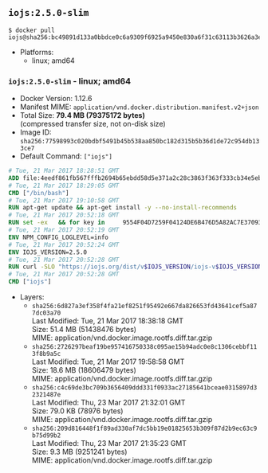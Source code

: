 ## `iojs:2.5.0-slim`

```console
$ docker pull iojs@sha256:bc49891d133a0bbdce0c6a9309f6925a9450e830a6f31c63113b3626a3ea4c72
```

-	Platforms:
	-	linux; amd64

### `iojs:2.5.0-slim` - linux; amd64

-	Docker Version: 1.12.6
-	Manifest MIME: `application/vnd.docker.distribution.manifest.v2+json`
-	Total Size: **79.4 MB (79375172 bytes)**  
	(compressed transfer size, not on-disk size)
-	Image ID: `sha256:77598993c020bdbf5491b45b538aa850bc182d315b5b36d1de72c954db133ce7`
-	Default Command: `["iojs"]`

```dockerfile
# Tue, 21 Mar 2017 18:28:51 GMT
ADD file:4eedf861fb567fffb2694b65ebdd58d5e371a2c28c3863f363f333cb34e5eb7b in / 
# Tue, 21 Mar 2017 18:29:05 GMT
CMD ["/bin/bash"]
# Tue, 21 Mar 2017 19:10:58 GMT
RUN apt-get update && apt-get install -y --no-install-recommends 		ca-certificates 		curl 		wget 	&& rm -rf /var/lib/apt/lists/*
# Tue, 21 Mar 2017 20:52:18 GMT
RUN set -ex   && for key in     9554F04D7259F04124DE6B476D5A82AC7E37093B     94AE36675C464D64BAFA68DD7434390BDBE9B9C5     0034A06D9D9B0064CE8ADF6BF1747F4AD2306D93     FD3A5288F042B6850C66B31F09FE44734EB7990E     71DCFD284A79C3B38668286BC97EC7A07EDE3FC1     DD8F2338BAE7501E3DD5AC78C273792F7D83545D   ; do     gpg --keyserver ha.pool.sks-keyservers.net --recv-keys "$key"   ; done
# Tue, 21 Mar 2017 20:52:19 GMT
ENV NPM_CONFIG_LOGLEVEL=info
# Tue, 21 Mar 2017 20:52:24 GMT
ENV IOJS_VERSION=2.5.0
# Tue, 21 Mar 2017 20:52:28 GMT
RUN curl -SLO "https://iojs.org/dist/v$IOJS_VERSION/iojs-v$IOJS_VERSION-linux-x64.tar.gz"   && curl -SLO "https://iojs.org/dist/v$IOJS_VERSION/SHASUMS256.txt.asc"   && gpg --verify SHASUMS256.txt.asc   && grep " iojs-v$IOJS_VERSION-linux-x64.tar.gz\$" SHASUMS256.txt.asc | sha256sum -c -   && tar -xzf "iojs-v$IOJS_VERSION-linux-x64.tar.gz" -C /usr/local --strip-components=1   && rm "iojs-v$IOJS_VERSION-linux-x64.tar.gz" SHASUMS256.txt.asc
# Tue, 21 Mar 2017 20:52:28 GMT
CMD ["iojs"]
```

-	Layers:
	-	`sha256:6d827a3ef358f4fa21ef8251f95492e667da826653fd43641cef5a877dc03a70`  
		Last Modified: Tue, 21 Mar 2017 18:38:18 GMT  
		Size: 51.4 MB (51438476 bytes)  
		MIME: application/vnd.docker.image.rootfs.diff.tar.gzip
	-	`sha256:2726297beaf19be957416750338c095ae15b94adc0e8c1306cebbf113f8b9a5c`  
		Last Modified: Tue, 21 Mar 2017 19:58:58 GMT  
		Size: 18.6 MB (18606479 bytes)  
		MIME: application/vnd.docker.image.rootfs.diff.tar.gzip
	-	`sha256:c4c69de3bc709b3656409ddd331f0933ac27185641bceae0315897d32321487e`  
		Last Modified: Thu, 23 Mar 2017 21:32:01 GMT  
		Size: 79.0 KB (78976 bytes)  
		MIME: application/vnd.docker.image.rootfs.diff.tar.gzip
	-	`sha256:209d816448f1f89ad330af7dc5bb19e01825653b309f87d2b9ec63c9b75d99b2`  
		Last Modified: Thu, 23 Mar 2017 21:35:23 GMT  
		Size: 9.3 MB (9251241 bytes)  
		MIME: application/vnd.docker.image.rootfs.diff.tar.gzip

